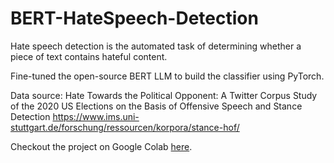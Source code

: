 # BERT-HateSpeech-Detection
Hate speech detection is the automated task of determining whether a piece of text contains hateful content. 

Fine-tuned the open-source BERT LLM to build the classifier using PyTorch.

Data source: Hate Towards the Political Opponent: A Twitter Corpus Study of the 2020 US Elections on the Basis of Offensive Speech and Stance Detection https://www.ims.uni-stuttgart.de/forschung/ressourcen/korpora/stance-hof/

Checkout the project on Google Colab [here](https://colab.research.google.com/drive/1nVy74hw-HmpBuTGycl9zXJCpVE_s7MDy?usp=sharing).
  
